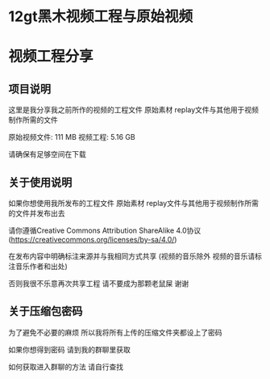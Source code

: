 # 12gt黑木视频工程与原始视频
# 视频工程分享
## 项目说明
这里是我分享我之前所作的视频的工程文件 原始素材 replay文件与其他用于视频制作所需的文件

原始视频文件: 111 MB     视频工程: 5.16 GB

请确保有足够空间在下载

## 关于使用说明
如果你想使用我所发布的工程文件 原始素材 replay文件与其他用于视频制作所需的文件并发布出去 

请你遵循Creative Commons Attribution ShareAlike 4.0协议(https://creativecommons.org/licenses/by-sa/4.0/) 

在发布内容中明确标注来源并与我相同方式共享 (视频的音乐除外 视频的音乐请标注音乐作者和出处)

否则我很不乐意再次共享工程 请不要成为那颗老鼠屎 谢谢

## 关于压缩包密码
为了避免不必要的麻烦 所以我将所有上传的压缩文件夹都设上了密码

如果你想得到密码 请到我的群聊里获取

如何获取进入群聊的方法 请自行查找
